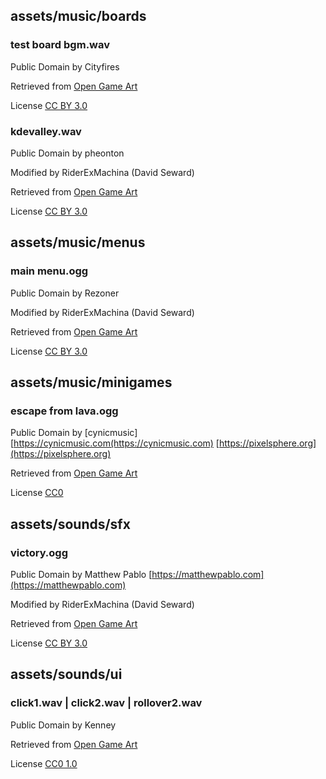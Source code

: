 ## assets/music/boards
### test board bgm.wav
Public Domain by Cityfires

Retrieved from [Open Game Art](https://opengameart.org/content/acrostics)

License [CC BY 3.0](http://creativecommons.org/licenses/by/3.0/)

### kdevalley.wav
Public Domain by pheonton

Modified by RiderExMachina (David Seward)

Retrieved from [Open Game Art](https://opengameart.org/content/one)

License [CC BY 3.0](http://creativecommons.org/licenses/by/3.0/)

## assets/music/menus
### main menu.ogg

Public Domain by Rezoner

Modified by RiderExMachina (David Seward)

Retrieved from [Open Game Art](https://opengameart.org/content/happy-arcade-tune)

License [CC BY 3.0](http://creativecommons.org/licenses/by/3.0/)

## assets/music/minigames
### escape from lava.ogg
Public Domain by [cynicmusic] [https://cynicmusic.com(https://cynicmusic.com) [https://pixelsphere.org](https://pixelsphere.org)

Retrieved from [Open Game Art](https://opengameart.org/content/battle-theme-a)

License [CC0](http://creativecommons.org/publicdomain/zero/1.0/)

## assets/sounds/sfx
### victory.ogg

Public Domain by Matthew Pablo [https://matthewpablo.com](https://matthewpablo.com)

Modified by RiderExMachina (David Seward)

Retrieved from [Open Game Art](https://opengameart.org/content/lively-meadow-victory-fanfare-and-song)

License [CC BY 3.0](http://creativecommons.org/licenses/by/3.0/)

## assets/sounds/ui
### click1.wav | click2.wav | rollover2.wav

Public Domain by Kenney

Retrieved from [Open Game Art](https://opengameart.org/content/51-ui-sound-effects-buttons-switches-and-clicks)

License [CC0 1.0](https://creativecommons.org/publicdomain/zero/1.0/)

